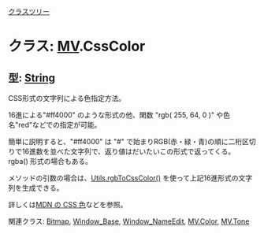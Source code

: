 [クラスツリー](index.md)

# クラス: [MV](MV.md).CssColor

## 型: [String](String.md)
CSS形式の文字列による色指定方法。

16進による"#ff4000" のような形式の他、関数 "rgb( 255, 64, 0 )" や色名"red"などでの指定が可能。

簡単に説明すると、"#ff4000" は "#" で始まりRGB(赤・緑・青)の順に二桁区切りで16進数を並べた文字列で、返り値はだいたいこの形式で返ってくる。<br />
rgba() 形式の場合もある。

メソッドの引数の場合は、[Utils.rgbToCssColor()](Utils.md#static-rgbtocsscolor-r-g-b--mvcsscolor) を使って上記16進形式の文字列を生成できる。

詳しくは[MDN の CSS 色](https://developer.mozilla.org/ja/docs/Web/CSS/CSS_Color)などを参照。


関連クラス: [Bitmap](Bitmap.md), [Window_Base](Window_Base.md), [Window_NameEdit](Window_NameEdit.md), [MV.Color](MV.Color.md), [MV.Tone](MV.Tone.md)




